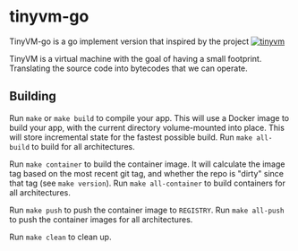 # tinyvm-go

TinyVM-go is a go implement version that inspired by the project [![tinyvm](https://github.com/jakogut/tinyvm)](https://github.com/jakogut/tinyvm)

TinyVM is a virtual machine with the goal of having a small footprint.
Translating the source code into bytecodes that we can operate.

## Building

Run `make` or `make build` to compile your app.  This will use a Docker image
to build your app, with the current directory volume-mounted into place.  This
will store incremental state for the fastest possible build.  Run `make
all-build` to build for all architectures.

Run `make container` to build the container image.  It will calculate the image
tag based on the most recent git tag, and whether the repo is "dirty" since
that tag (see `make version`).  Run `make all-container` to build containers
for all architectures.

Run `make push` to push the container image to `REGISTRY`.  Run `make all-push`
to push the container images for all architectures.

Run `make clean` to clean up.
